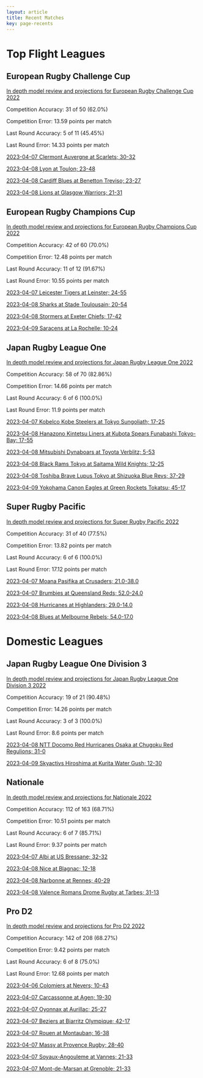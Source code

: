```yaml
---  
layout: article  
title: Recent Matches  
key: page-recents  
---
```

# Top Flight Leagues

## European Rugby Challenge Cup


[In depth model review and projections for European Rugby Challenge Cup 2022](comp_files/European_Rugby_Challenge_Cup_2022)

Competition Accuracy: 31 of 50 (62.0%)

Competition Error: 13.59 points per match

Last Round Accuracy: 5 of 11 (45.45%)

Last Round Error: 14.33 points per match

[2023-04-07 Clermont Auvergne at Scarlets; 30-32](reviews//2023-04-07-Scarlets-ClermontAuvergne)

[2023-04-08 Lyon at Toulon; 23-48](reviews//2023-04-08-Toulon-Lyon)

[2023-04-08 Cardiff Blues at Benetton Treviso; 23-27](reviews//2023-04-08-BenettonTreviso-CardiffBlues)

[2023-04-08 Lions at Glasgow Warriors; 21-31](reviews//2023-04-08-GlasgowWarriors-Lions)
## European Rugby Champions Cup


[In depth model review and projections for European Rugby Champions Cup 2022](comp_files/European_Rugby_Champions_Cup_2022)

Competition Accuracy: 42 of 60 (70.0%)

Competition Error: 12.48 points per match

Last Round Accuracy: 11 of 12 (91.67%)

Last Round Error: 10.55 points per match

[2023-04-07 Leicester Tigers at Leinster; 24-55](reviews//2023-04-07-Leinster-LeicesterTigers)

[2023-04-08 Sharks at Stade Toulousain; 20-54](reviews//2023-04-08-StadeToulousain-Sharks)

[2023-04-08 Stormers at Exeter Chiefs; 17-42](reviews//2023-04-08-ExeterChiefs-Stormers)

[2023-04-09 Saracens at La Rochelle; 10-24](reviews//2023-04-09-LaRochelle-Saracens)
## Japan Rugby League One


[In depth model review and projections for Japan Rugby League One 2022](comp_files/Japan_Rugby_League_One_2022)

Competition Accuracy: 58 of 70 (82.86%)

Competition Error: 14.66 points per match

Last Round Accuracy: 6 of 6 (100.0%)

Last Round Error: 11.9 points per match

[2023-04-07 Kobelco Kobe Steelers at Tokyo Sungoliath; 17-25](reviews//2023-04-07-TokyoSungoliath-KobelcoKobeSteelers)

[2023-04-08 Hanazono Kintetsu Liners at Kubota Spears Funabashi Tokyo-Bay; 17-55](reviews//2023-04-08-KubotaSpearsFunabashiTokyo-Bay-HanazonoKintetsuLiners)

[2023-04-08 Mitsubishi Dynaboars at Toyota Verblitz; 5-53](reviews//2023-04-08-ToyotaVerblitz-MitsubishiDynaboars)

[2023-04-08 Black Rams Tokyo at Saitama Wild Knights; 12-25](reviews//2023-04-08-SaitamaWildKnights-BlackRamsTokyo)

[2023-04-08 Toshiba Brave Lupus Tokyo at Shizuoka Blue Revs; 37-29](reviews//2023-04-08-ShizuokaBlueRevs-ToshibaBraveLupusTokyo)

[2023-04-09 Yokohama Canon Eagles at Green Rockets Tokatsu; 45-17](reviews//2023-04-09-GreenRocketsTokatsu-YokohamaCanonEagles)
## Super Rugby Pacific


[In depth model review and projections for Super Rugby Pacific 2022](comp_files/Super_Rugby_Pacific_2022)

Competition Accuracy: 31 of 40 (77.5%)

Competition Error: 13.82 points per match

Last Round Accuracy: 6 of 6 (100.0%)

Last Round Error: 17.12 points per match

[2023-04-07 Moana Pasifika at Crusaders; 21.0-38.0](reviews//2023-04-07-Crusaders-MoanaPasifika)

[2023-04-07 Brumbies at Queensland Reds; 52.0-24.0](reviews//2023-04-07-QueenslandReds-Brumbies)

[2023-04-08 Hurricanes at Highlanders; 29.0-14.0](reviews//2023-04-08-Highlanders-Hurricanes)

[2023-04-08 Blues at Melbourne Rebels; 54.0-17.0](reviews//2023-04-08-MelbourneRebels-Blues)
# Domestic Leagues

## Japan Rugby League One Division 3


[In depth model review and projections for Japan Rugby League One Division 3 2022](comp_files/Japan_Rugby_League_One_Division_3_2022)

Competition Accuracy: 19 of 21 (90.48%)

Competition Error: 14.26 points per match

Last Round Accuracy: 3 of 3 (100.0%)

Last Round Error: 8.6 points per match

[2023-04-08 NTT Docomo Red Hurricanes Osaka at Chugoku Red Regulions; 31-0](reviews//2023-04-08-ChugokuRedRegulions-NTTDocomoRedHurricanesOsaka)

[2023-04-09 Skyactivs Hiroshima at Kurita Water Gush; 12-30](reviews//2023-04-09-KuritaWaterGush-SkyactivsHiroshima)
## Nationale


[In depth model review and projections for Nationale 2022](comp_files/Nationale_2022)

Competition Accuracy: 112 of 163 (68.71%)

Competition Error: 10.51 points per match

Last Round Accuracy: 6 of 7 (85.71%)

Last Round Error: 9.37 points per match

[2023-04-07 Albi at US Bressane; 32-32](reviews//2023-04-07-USBressane-Albi)

[2023-04-08 Nice at Blagnac; 12-18](reviews//2023-04-08-Blagnac-Nice)

[2023-04-08 Narbonne at Rennes; 40-29](reviews//2023-04-08-Rennes-Narbonne)

[2023-04-08 Valence Romans Drome Rugby at Tarbes; 31-13](reviews//2023-04-08-Tarbes-ValenceRomansDromeRugby)
## Pro D2


[In depth model review and projections for Pro D2 2022](comp_files/Pro_D2_2022)

Competition Accuracy: 142 of 208 (68.27%)

Competition Error: 9.42 points per match

Last Round Accuracy: 6 of 8 (75.0%)

Last Round Error: 12.68 points per match

[2023-04-06 Colomiers at Nevers; 10-43](reviews//2023-04-06-Nevers-Colomiers)

[2023-04-07 Carcassonne at Agen; 19-30](reviews//2023-04-07-Agen-Carcassonne)

[2023-04-07 Oyonnax at Aurillac; 25-27](reviews//2023-04-07-Aurillac-Oyonnax)

[2023-04-07 Beziers at Biarritz Olympique; 42-17](reviews//2023-04-07-BiarritzOlympique-Beziers)

[2023-04-07 Rouen at Montauban; 16-38](reviews//2023-04-07-Montauban-Rouen)

[2023-04-07 Massy at Provence Rugby; 28-40](reviews//2023-04-07-ProvenceRugby-Massy)

[2023-04-07 Soyaux-Angouleme at Vannes; 21-33](reviews//2023-04-07-Vannes-Soyaux-Angouleme)

[2023-04-07 Mont-de-Marsan at Grenoble; 21-33](reviews//2023-04-07-Grenoble-Mont-de-Marsan)